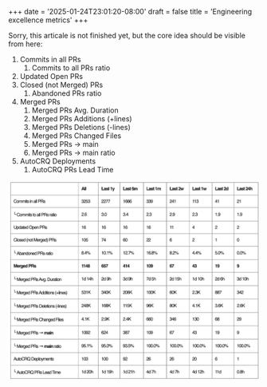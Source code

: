 +++
date = '2025-01-24T23:01:20-08:00'
draft = false
title = 'Engineering excellence metrics'
+++

<!--TODO:finish-->

Sorry, this articale is not finished yet, but the core idea should be visible from here:

1. Commits in all PRs
    1. Commits to all PRs ratio
2. Updated Open PRs
3. Closed (not Merged) PRs
    1. Abandoned PRs ratio
4. Merged PRs
    1. Merged PRs Avg. Duration
    2. Merged PRs Additions (+lines)
    3. Merged PRs Deletions (-lines)
    4. Merged PRs Changed Files
    5. Merged PRs → main
    6. Merged PRs → main ratio
5. AutoCRQ Deployments
    1. AutoCRQ PRs Lead Time
<!--more-->

![Engineering Metrics](images/engg_excellence_example.png)

<!-- Rework Points and Rework Score. Use AI to estimate a complexity of PR and its quality. [Week 5 of the year 2025]({{< relref "/posts/week-2025-05" >}})-->